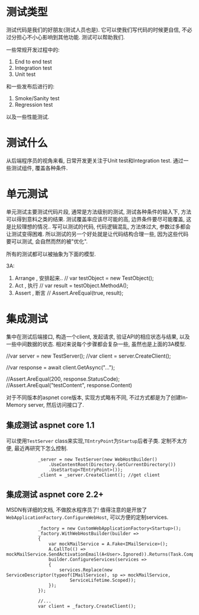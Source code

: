# 测试类型

测试代码是我们的好朋友(测试人员也是). 它可以使我们写代码的时候更自信, 不必过分担心不小心影响到其他功能. 测试可以帮助我们.

一些常规开发过程中的:
1. End to end test
1. Integration test
1. Unit test

和一些发布后进行的:
1. Smoke/Sanity test
1. Regression test

以及一些性能测试.

# 测试什么

从后端程序员的视角来看, 日常开发更关注于Unit test和Integration  test. 通过一些测试组件, 覆盖各种条件. 

# 单元测试

单元测试主要测试代码片段, 通常是方法级别的测试, 测试各种条件的输入下, 方法可以得到意料之类的结果. 测试覆盖率应该尽可能的高, 边界条件要尽可能覆盖, 这是比较理想的情况..
写可以测试的代码, 代码逻辑混乱, 方法体过大, 参数过多都会让测试变得困难. 所以测试的另一个好处就是让代码结构合理一些, 因为这些代码要可以测试, 会自然而然的被"优化".


所有的测试都可以被抽象为下面的模型.

3A: 
1. Arrange , 安排起来.. // var testObject = new TestObject();
1. Act , 执行           // var result = testObject.MethodA();
1. Assert , 断言        // Assert.AreEqual(true, result);

# 集成测试

集中在测试后端接口, 构造一个client, 发起请求, 验证API的相应状态与结果, 以及一些中间数据的状态. 相对来说每个步骤都会复杂一些, 虽然也是上面的3A模型.

//var server = new TestServer();
//var client = server.CreateClient();

//var response = await client.GetAsync("...");

//Assert.AreEqual(200, response.StatusCode);
//Assert.AreEqual("testContent", response.Content)


对于不同版本的aspnet core版本, 实现方式略有不同, 不过方式都是为了创建In-Memory server, 然后访问接口了.

## 集成测试 aspnet core 1.1

可以使用`TestServer` class来实现,`TEntryPoint`为`Startup`后者子类. 定制不太方便, 最近再研究下怎么控制.

```CSharp
            _server = new TestServer(new WebHostBuilder()
                .UseContentRoot(Directory.GetCurrentDirectory())
                .UseStartup<TEntryPoint>());
            _client = _server.CreateClient(); //get client
```

## 集成测试 aspnet core 2.2+

MSDN有详细的文档, 不做胶水程序员了! 值得注意的是开放了`WebApplicationFactory.ConfigureWebHost`, 可以方便的定制services.

```CSharp
            _factory = new CustomWebApplicationFactory<Startup>();
            _factory.WithWebHostBuilder(builder =>
            {
                var mockMailService = A.Fake<IMailService>();
                A.CallTo(() => mockMailService.SendActivationEmail(A<User>.Ignored)).Returns(Task.CompletedTask);
                builder.ConfigureServices(services =>
                {
                    services.Replace(new ServiceDescriptor(typeof(IMailService), sp => mockMailService,
                        ServiceLifetime.Scoped));
                });
            });
            
            //...
            var client = _factory.CreateClient();
```
